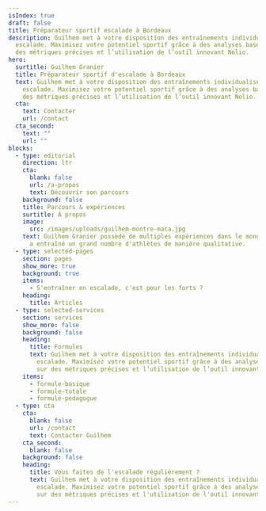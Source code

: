 ```yaml
---
isIndex: true
draft: false
title: Préparateur sportif escalade à Bordeaux
description: Guilhem met à votre disposition des entraînements individualisés en
  escalade. Maximisez votre potentiel sportif grâce à des analyses basées sur
  des métriques précises et l’utilisation de l’outil innovant Nolio.
hero:
  surtitle: Guilhem Granier
  title: Préparateur sportif d'escalade à Bordeaux
  text: Guilhem met à votre disposition des entraînements individualisés en
    escalade. Maximisez votre potentiel sportif grâce à des analyses basées sur
    des métriques précises et l’utilisation de l’outil innovant Nolio.
  cta:
    text: Contacter
    url: /contact
  cta_second:
    text: ""
    url: ""
blocks:
  - type: editorial
    direction: ltr
    cta:
      blank: false
      url: /a-propos
      text: Découvrir son parcours
    background: false
    title: Parcours & expériences
    surtitle: À propos
    image:
      src: /images/uploads/guilhem-montre-maca.jpg
    text: Guilhem Granier possède de multiples expériences dans le monde sportif. Il
      a entraîné un grand nombre d'athlètes de manière qualitative.
  - type: selected-pages
    section: pages
    show_more: true
    background: true
    items:
      - S'entraîner en escalade, c'est pour les forts ?
    heading:
      title: Articles
  - type: selected-services
    section: services
    show_more: false
    background: false
    heading:
      title: Formules
      text: Guilhem met à votre disposition des entraînements individualisés en
        escalade. Maximisez votre potentiel sportif grâce à des analyses basées
        sur des métriques précises et l’utilisation de l’outil innovant Nöliö.
    items:
      - formule-basique
      - formule-totale
      - formule-pedagogue
  - type: cta
    cta:
      blank: false
      url: /contact
      text: Contacter Guilhem
    cta_second:
      blank: false
    background: false
    heading:
      title: Vous faites de l'escalade régulièrement ?
      text: Guilhem met à votre disposition des entraînements individualisés en
        escalade. Maximisez votre potentiel sportif grâce à des analyses basées
        sur des métriques précises et l'utilisation de l'outil innovant Nolio.
---
```

